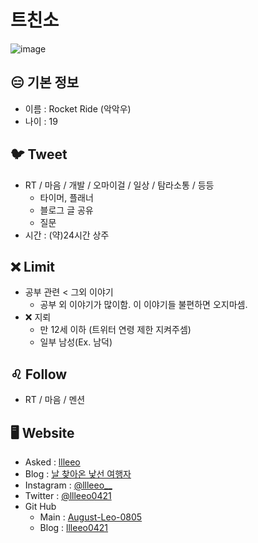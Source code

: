 # 트친소
![image](https://pbs.twimg.com/media/FNTjIVHVcAEph7F?format=jpg)

## 😑 기본 정보
- 이름 : Rocket Ride (악악우)
- 나이 : 19

## 🐦 Tweet
- RT / 마음 / 개발 / 오마이걸 / 일상 / 탐라소통 / 등등
  - 타이머, 플래너
  - 블로그 글 공유
  - 질문
- 시간 : (약)24시간 상주

## ❌ Limit
- 공부 관련 < 그외 이야기
  - 공부 외 이야기가 많이함. 이 이야기들 불편하면 오지마셈.
- ❌ 지뢰
  - 만 12세 이하 (트위터 연령 제한 지켜주셈)
  - 일부 남성(Ex. 남덕)

## ♌ Follow
- RT / 마음 / 멘션 

## 🖥️ Website
- Asked : [llleeo](https://asked.kr/llleeo)
- Blog : [날 찾아온 낯선 여행자](https://llleeo0421.tistory.com)
- Instagram : [@llleeo__](https://instagram.com/llleeo__)
- Twitter : [@llleeo0421](https://twitter.com/llleeo0421)
- Git Hub
  - Main : [August-Leo-0805](https://github.com/August-Leo-0805)
  - Blog : [llleeo0421](https://github.com/llleeo0421)
